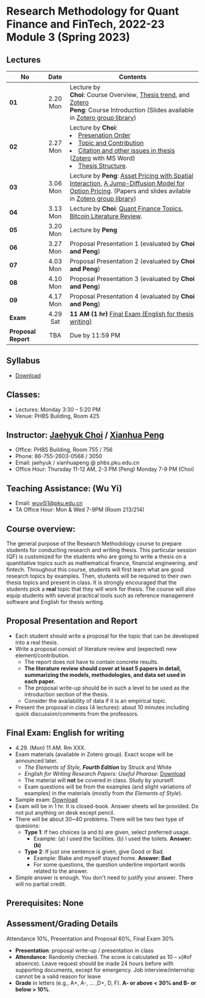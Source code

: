 # Research Methodology for Quant Finance and FinTech, 2022-23 Module 3 (Spring 2023)

## Lectures
No | Date | Contents
--- | :---: | ---
__01__ | 2.20 Mon | Lecture by<br> **Choi**: Course Overview, [Thesis trend](files/thesis_trend.md), and [Zotero](files/zotero.md) <br> **Peng**: Course Introduction (Slides available in [Zotero group library](https://www.zotero.org/groups/2363301/phbs-rm-qf))
__02__ | 2.27 Mon | Lecture by **Choi**: <li>[Presenation Order](files/presentation.md)</li> <li> [Topic and Contribution](files/thesis_contribution.md)</li> <li> [Citation and other issues in thesis](files/thesis_format.md) ([Zotero](files/zotero.md) with MS Word)</li> <li> [Thesis Structure](files/thesis_structure.md).</li>
__03__ | 3.06 Mon | Lecture by **Peng**: [Asset Pricing with Spatial Interaction](https://pubsonline.informs.org/doi/10.1287/mnsc.2016.2627), [A Jump-Diffusion Model for Option Pricing](https://pubsonline.informs.org/doi/abs/10.1287/mnsc.48.8.1086.166). (Papers and slides avilable in [Zotero group library](https://www.zotero.org/groups/2363301/phbs-rm-qf))
__04__ | 3.13 Mon | Lecture by **Choi**: [Quant Finance Topics](files/quant_topics.md), [Bitcoin Literature Review](files/bitcoin_finance_review.md).
__05__ | 3.20 Mon | Lecture by **Peng**
__06__ | 3.27 Mon | Proposal Presentation 1 (evaluated by **Choi and Peng**)
__07__ | 4.03 Mon | Proposal Presentation 2 (evaluated by **Choi and Peng**)
__08__ | 4.10 Mon | Proposal Presentation 3 (evaluated by **Choi and Peng**)
__09__ | 4.17 Mon | Proposal Presentation 4 (evaluated by **Choi and Peng**)
__Exam__ | 4.29 Sat | __11 AM (1 hr)__ [Final Exam (English for thesis writing)](README.md#final-exam-english-for-writing)
__Proposal Report__ | TBA | Due by 11:59 PM

## Syllabus
* [Download](files/2022M3_RM_QF_Choi_Peng.pdf)

## Classes: 
* Lectures: Monday 3:30 – 5:20 PM
* Venue: PHBS Building, Room 425

## Instructor: [Jaehyuk Choi](http://www.jaehyukchoi.net/phbs_en) / [Xianhua Peng](https://english.phbs.pku.edu.cn/content-627-104-1.html)
* Office: PHBS Building, Room 755 / 756
* Phone: 86-755-2603-0568 / 3050
* Email: jaehyuk / xianhuapeng @ phbs.pku.edu.cn
* Office Hour: Thursday 11-12 AM, 2-3 PM (Peng) Monday 7-9 PM (Choi)

## Teaching Assistance: (Wu Yi)
* Email: wuyi51@pku.edu.cn
* TA Office Hour: Mon & Wed 7-9PM (Room 213/214)

## Course overview: 
The general purpose of the Research Methodology course to prepare students for conducting research and writing thesis. This particular session (QF) is customized for the students who are going to write a thesis on a quantitative topics such as mathematical finance, financial engineering, and fintech. Throughout this course, students will first learn what are good research topics by examples. Then, students will be required to their own thesis topics and present in class. It is strongly encouraged that the students pick a **real** topic that they will work for thesis. The course will also equip students with several practical tools such as reference management software and English for thesis writing. 

## Proposal Presentation and Report
* Each student should write a proposal for the topic that can be developed into a real thesis. 
* Write a proposal consist of literature review and (expected) new element/contribution. 
  * The report does not have to contain concrete results.
  * __The literature review should cover at least 5 papers in detail, summarizing the models, methodologies, and data set used in each paper.__
  * The proposal write-up should be in such a level to be used as the introduction section of the thesis.
  * Consider the availability of data if it is an empirical topic.
* Present the proposal in class (4 lectures): about 10 minutes including quick discussion/comments from the professors.

## Final Exam: English for writing
* 4.29. (Mon) 11 AM. Rm XXX.
* Exam materials (available in Zotero group). Exact scope will be announced later.
  * _The Elements of Style, __Fourth Edition___ by Struck and White
  * _English for Writing Research Papers: Useful Pharase:_ [Download](https://www.springer.com/cda/content/document/cda_downloaddocument/Free+Download+-+Useful+Phrases.pdf?SGWID=0-0-45-1543172-p177775190)
  * The material will __not__ be covered in class. Study by yourself.
  * Exam questions will be from the examples (and slight variations of examples) in the materials (mostly from _the Elements of Style_). 
* Sample exam: [Download](files/RM2020M3-Exam.pdf)
* Exam will be in 1 hr. It is closed-book. Answer sheets wil be provided. Do not put anything on desk except pencil.
* There will be about 30~40 problems. There will be two two type of quesions:
  * __Type 1__: If two choices (a and b) are given, select preferred usage. 
    * Example: (a) I used the facilities. (b) I used the toilets. __Answer: (b)__
  * __Type 2__: If just one sentence is given, give Good or Bad. 
    * Example: Blake and myself stayed home. __Answer: Bad__
    * For some questions, the question underline important words related to the answer.
* Simple answer is enough. You don't need to justify your answer. There will no partial credit.


## Prerequisites: None

## Assessment/Grading Details
Attendance 10%, Presentation and Proposal 60%, Final Exam 30%
* __Presentation__: proposal write-up / presentation in class
* __Attendance__: Randomly checked. The score is calculated as 10 – `x`(#of absence). Leave request should be made 24 hours before with supporting documents, except for emergency. Job interview/internship cannot be a valid reason for leave
* __Grade__ in letters (e.g., A+, A-, ... ,D+, D, F). __A- or above < 30% and B- or below > 10%__.
